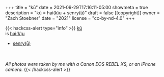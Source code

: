 +++
title = "kū"
date = 2021-09-29T17:16:11-05:00
showmeta = true
description = "kū = hai(k)u + senry(ū)"
draft = false
[[copyright]]
  owner = "Zach Stoebner"
  date = "2021"
  license = "cc-by-nd-4.0"
+++

{{< hackcss-alert type="info" >}} 
<a href="/notes/haiku-senryu">kū</a>
<br>
is <a href="/categories/haiku">hai(k)u</a>
<br>
+ <a href="/categories/senryu">senry(ū)</a>

<br>
<br> 
<i>All photos were taken by me with a Canon EOS REBEL XS, or an iPhone camera.</i>
{{< /hackcss-alert >}}
